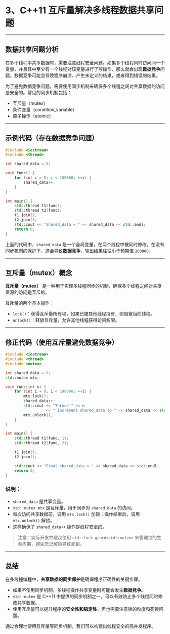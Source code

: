 # 3、C++11 互斥量解决多线程数据共享问题

---

## 数据共享问题分析

在多个线程中共享数据时，需要注意线程安全问题。如果多个线程同时访问同一个变量，并且其中至少有一个线程对该变量进行了写操作，那么就会出现**数据竞争**问题。数据竞争可能会导致程序崩溃、产生未定义的结果，或者得到错误的结果。

为了避免数据竞争问题，需要使用同步机制来确保多个线程之间对共享数据的访问是安全的。常见的同步机制包括：

- 互斥量（mutex）
- 条件变量（condition_variable）
- 原子操作（atomic）

---

## 示例代码（存在数据竞争问题）

```cpp
#include <iostream>
#include <thread>

int shared_data = 0;

void func() {
    for (int i = 0; i < 100000; ++i) {
        shared_data++;
    }
}

int main() {
    std::thread t1(func);
    std::thread t2(func);
    t1.join();
    t2.join();
    std::cout << "shared_data = " << shared_data << std::endl;    
    return 0;
}
```

上面的代码中，`shared_data` 是一个全局变量，在两个线程中被同时修改。在没有同步机制的保护下，这会导致**数据竞争**，输出结果往往小于预期值 `200000`。

---

## 互斥量（mutex）概念

**互斥量（mutex）** 是一种用于实现多线程同步的机制，确保多个线程之间对共享资源的访问是互斥的。

互斥量的两个基本操作：

- `lock()`：获得互斥量所有权，如果已被其他线程持有，则阻塞当前线程。
- `unlock()`：释放互斥量，允许其他线程获得访问权限。

---

## 修正代码（使用互斥量避免数据竞争）

```cpp
#include <iostream>
#include <thread>
#include <mutex>

int shared_data = 0;
std::mutex mtx;

void func(int n) {
    for (int i = 0; i < 100000; ++i) {
        mtx.lock();
        shared_data++;        
        std::cout << "Thread " << n
                  << " increment shared_data to " << shared_data << std::endl;
        mtx.unlock();
    }
}

int main() {
    std::thread t1(func, 1);
    std::thread t2(func, 2);

    t1.join();
    t2.join();    

    std::cout << "Final shared_data = " << shared_data << std::endl;    
    return 0;
}
```

### 说明：

- `shared_data` 是共享变量。
- `std::mutex mtx` 是互斥量，用于同步对 `shared_data` 的访问。
- 每次访问共享数据前，调用 `mtx.lock()` 加锁；操作结束后，调用 `mtx.unlock()` 解锁。
- 这样确保了 `shared_data++` 操作是线程安全的。

> 注意：实际开发中建议使用 `std::lock_guard<std::mutex>` 来管理锁的生命周期，避免忘记解锁导致死锁。

---

## 总结

在多线程编程中，**共享数据的同步保护**是确保程序正确性的关键步骤。

- 如果不使用同步机制，多线程操作共享变量时可能会发生**数据竞争**。
- `std::mutex` 是 C++11 中提供的同步机制之一，可以有效防止多个线程同时修改共享数据。
- 使用互斥量可以提升程序的**安全性和稳定性**，但也需要注意锁的粒度和死锁问题。

通过合理地使用互斥量等同步机制，我们可以构建出线程安全的高并发程序。

